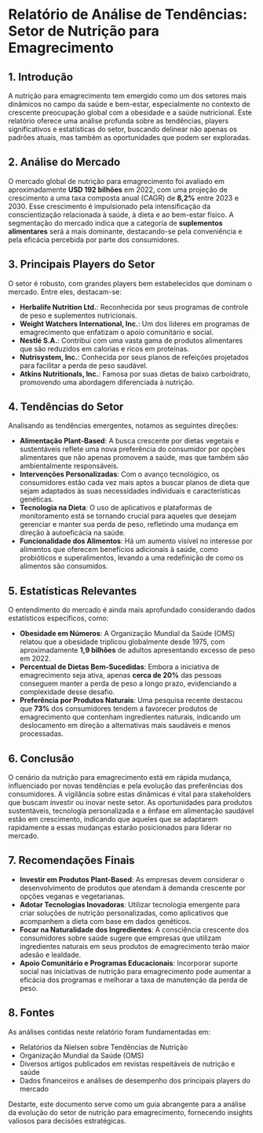 # Relatório de Análise de Tendências: Setor de Nutrição para Emagrecimento

## 1. Introdução  
A nutrição para emagrecimento tem emergido como um dos setores mais dinâmicos no campo da saúde e bem-estar, especialmente no contexto de crescente preocupação global com a obesidade e a saúde nutricional. Este relatório oferece uma análise profunda sobre as tendências, players significativos e estatísticas do setor, buscando delinear não apenas os padrões atuais, mas também as oportunidades que podem ser exploradas.

## 2. Análise do Mercado  
O mercado global de nutrição para emagrecimento foi avaliado em aproximadamente **USD 192 bilhões** em 2022, com uma projeção de crescimento a uma taxa composta anual (CAGR) de **8,2%** entre 2023 e 2030. Esse crescimento é impulsionado pela intensificação da conscientização relacionada à saúde, à dieta e ao bem-estar físico. A segmentação do mercado indica que a categoria de **suplementos alimentares** será a mais dominante, destacando-se pela conveniência e pela eficácia percebida por parte dos consumidores.

## 3. Principais Players do Setor  
O setor é robusto, com grandes players bem estabelecidos que dominam o mercado. Entre eles, destacam-se:
- **Herbalife Nutrition Ltd.**: Reconhecida por seus programas de controle de peso e suplementos nutricionais.
- **Weight Watchers International, Inc.**: Um dos líderes em programas de emagrecimento que enfatizam o apoio comunitário e social.
- **Nestlé S.A.**: Contribui com uma vasta gama de produtos alimentares que são reduzidos em calorias e ricos em proteínas.
- **Nutrisystem, Inc.**: Conhecida por seus planos de refeições projetados para facilitar a perda de peso saudável.
- **Atkins Nutritionals, Inc.**: Famosa por suas dietas de baixo carboidrato, promovendo uma abordagem diferenciada à nutrição.

## 4. Tendências do Setor  
Analisando as tendências emergentes, notamos as seguintes direções:
- **Alimentação Plant-Based**: A busca crescente por dietas vegetais e sustentáveis reflete uma nova preferência do consumidor por opções alimentares que não apenas promovem a saúde, mas que também são ambientalmente responsáveis.
- **Intervenções Personalizadas**: Com o avanço tecnológico, os consumidores estão cada vez mais aptos a buscar planos de dieta que sejam adaptados às suas necessidades individuais e características genéticas.
- **Tecnologia na Dieta**: O uso de aplicativos e plataformas de monitoramento está se tornando crucial para aqueles que desejam gerenciar e manter sua perda de peso, refletindo uma mudança em direção à autoeficácia na saúde.
- **Funcionalidade dos Alimentos**: Há um aumento visível no interesse por alimentos que oferecem benefícios adicionais à saúde, como probióticos e superalimentos, levando a uma redefinição de como os alimentos são consumidos.

## 5. Estatísticas Relevantes  
O entendimento do mercado é ainda mais aprofundado considerando dados estatísticos específicos, como:
- **Obesidade em Números**: A Organização Mundial da Saúde (OMS) relatou que a obesidade triplicou globalmente desde 1975, com aproximadamente **1,9 bilhões** de adultos apresentando excesso de peso em 2022.
- **Percentual de Dietas Bem-Sucedidas**: Embora a iniciativa de emagrecimento seja ativa, apenas **cerca de 20%** das pessoas conseguem manter a perda de peso a longo prazo, evidenciando a complexidade desse desafio.
- **Preferência por Produtos Naturais**: Uma pesquisa recente destacou que **73%** dos consumidores tendem a favorecer produtos de emagrecimento que contenham ingredientes naturais, indicando um deslocamento em direção a alternativas mais saudáveis e menos processadas.

## 6. Conclusão  
O cenário da nutrição para emagrecimento está em rápida mudança, influenciado por novas tendências e pela evolução das preferências dos consumidores. A vigilância sobre estas dinâmicas é vital para stakeholders que buscam investir ou inovar neste setor. As oportunidades para produtos sustentáveis, tecnologia personalizada e a ênfase em alimentação saudável estão em crescimento, indicando que aqueles que se adaptarem rapidamente a essas mudanças estarão posicionados para liderar no mercado.

## 7. Recomendações Finais
- **Investir em Produtos Plant-Based**: As empresas devem considerar o desenvolvimento de produtos que atendam à demanda crescente por opções veganas e vegetarianas.
- **Adotar Tecnologias Inovadoras**: Utilizar tecnologia emergente para criar soluções de nutrição personalizadas, como aplicativos que acompanhem a dieta com base em dados genéticos.
- **Focar na Naturalidade dos Ingredientes**: A consciência crescente dos consumidores sobre saúde sugere que empresas que utilizam ingredientes naturais em seus produtos de emagrecimento terão maior adesão e lealdade.
- **Apoio Comunitário e Programas Educacionais**: Incorporar suporte social nas iniciativas de nutrição para emagrecimento pode aumentar a eficácia dos programas e melhorar a taxa de manutenção da perda de peso.

## 8. Fontes  
As análises contidas neste relatório foram fundamentadas em:
- Relatórios da Nielsen sobre Tendências de Nutrição
- Organização Mundial da Saúde (OMS)
- Diversos artigos publicados em revistas respeitáveis de nutrição e saúde
- Dados financeiros e análises de desempenho dos principais players do mercado

Destarte, este documento serve como um guia abrangente para a análise da evolução do setor de nutrição para emagrecimento, fornecendo insights valiosos para decisões estratégicas.